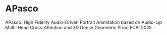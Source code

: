 # APasco
APasco: High Fidelity Audio-Driven Portrait Animitation based on Audio-Lip Multi-Head Cross-Attention and 3D Dense Geometric Prior, ECAI 2025



